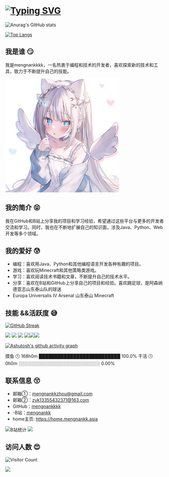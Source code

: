 # [![Typing SVG](https://readme-typing-svg.demolab.com/?lines=welcome+to+my+home;this+is+my+github+home)](https://git.io/typing-svg)



![Anurag's GitHub stats](https://github-readme-stats.vercel.app/api?username=mengnankkkk&show_icons=true&theme=radical)

[![Top Langs](https://github-readme-stats.vercel.app/api/top-langs/?username=mengnankkkk&layout=donut-vertical)](https://github.com/anuraghazra/github-readme-stats)

## 我是谁   :smirk:

我是mengnankkkk，一名热衷于编程和技术的开发者，喜欢探索新的技术和工具，致力于不断提升自己的技能。

![](https://raw.githubusercontent.com/mengnankkkk/img/main/202407071231028.jpg)

## 我的简介 :stuck_out_tongue_closed_eyes:

我在GitHub和B站上分享我的项目和学习经验，希望通过这些平台与更多的开发者交流和学习。同时，我也在不断地扩展自己的知识面，涉及Java、Python、Web开发等多个领域。

## 我的爱好 :cold_sweat:

- 编程：喜欢用Java、Python和其他编程语言开发各种有趣的项目。
- 游戏：喜欢玩Minecraft和其他策略类游戏。
- 学习：喜欢阅读技术书籍和文章，不断提升自己的技术水平。
- 分享：喜欢在B站和GitHub上分享自己的项目和经验。喜欢踢足球，是阿森纳德意志山东泰山队的球迷
- Europa Universalis IV Arsenal 山东泰山 Minecraft

##  技能 &&活跃度 :sweat_smile:

[![GitHub Streak](https://streak-stats.demolab.com/?user=mengnankkkk)](https://git.io/streak-stats)

<span > <img src="https://img.shields.io/badge/-HTML5-E34F26?style=flat-square&logo=html5&logoColor=white" /> <img src="https://img.shields.io/badge/-CSS3-1572B6?style=flat-square&logo=css3" /> <img src="https://img.shields.io/badge/-JavaScript-oringe?style=flat-square&logo=javascript" /> </span> <img src="https://img.shields.io/badge/-Java-007396?style=flat-square&logo=java&logoColor=white" /><img src="https://img.shields.io/badge/-Vercel-000000?style=flat-square&logo=vercel&logoColor=white" /><img src="https://img.shields.io/badge/-MySQL-4479A1?style=flat-square&logo=mysql&logoColor=white" />

[![Ashutosh's github activity graph](https://github-readme-activity-graph.vercel.app/graph?username=mengnankkkk&theme=dracula)](https://github.com/ashutosh00710/github-readme-activity-graph)

摸鱼   🕓 168h0m ██████████████████████████ 100.0%
干活   🕓 0h0m   ░░░░░░░░░░░░░░░░░░░░░░░░░░ 0.00%

## 联系信息 :kissing_closed_eyes:

- 邮箱①：mengnankkzhou@gmail.com 
- 邮箱②：zyk13355432371@163.com
-  GitHub：[mengnankkkk](https://github.com/mengnankkkk) 
- -B站：[mengnankk](https://space.bilibili.com/440831872)
- home主页: https://home.mengnankk.asia

![B站统计](https://stats.justsong.cn/api/bilibili/?id=440831872&theme=dark) ![](https://stats.justsong.cn/api/github?username=mengnankkkk)

## 访问人数 :heart_eyes:

![Visitor Count](https://profile-counter.glitch.me/{mengnankkkk}/count.svg)

![](https://imgbed.mengnankk.asia/202407091737883.jpg)

